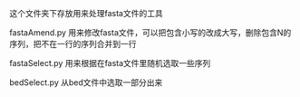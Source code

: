 这个文件夹下存放用来处理fasta文件的工具

fastaAmend.py 用来修改fasta文件，可以把包含小写的改成大写，删除包含N的序列，把不在一行的序列合并到一行

fastaSelect.py 用来根据在fasta文件里随机选取一些序列

bedSelect.py 从bed文件中选取一部分出来
